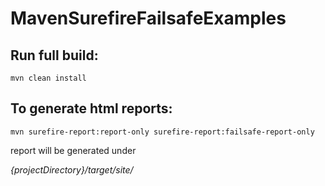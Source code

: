# MavenSurefireFailsafeExamples

Run full build:
---
`mvn clean install`

To generate html reports:
---
`mvn surefire-report:report-only surefire-report:failsafe-report-only`

report will be generated under

_{projectDirectory}/target/site/_


